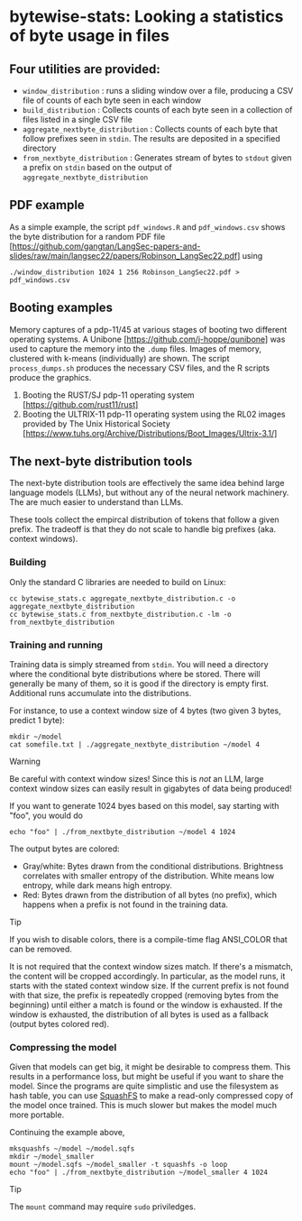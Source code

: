 # bytewise-stats: Looking a statistics of byte usage in files

## Four utilities are provided:
* `window_distribution` : runs a sliding window over a file, producing a CSV file of counts of each byte seen in each window
* `build_distribution` : Collects counts of each byte seen in a collection of files listed in a single CSV file
* `aggregate_nextbyte_distribution` : Collects counts of each byte that follow prefixes seen in `stdin`.  The results are deposited in a specified directory
* `from_nextbyte_distribution` : Generates stream of bytes to `stdout` given a prefix on `stdin` based on the output of `aggregate_nextbyte_distribution`

## PDF example

As a simple example, the script `pdf_windows.R` and `pdf_windows.csv` shows the byte distribution for a random PDF file [https://github.com/gangtan/LangSec-papers-and-slides/raw/main/langsec22/papers/Robinson_LangSec22.pdf] using
```
./window_distribution 1024 1 256 Robinson_LangSec22.pdf > pdf_windows.csv
```

## Booting examples

Memory captures of a pdp-11/45 at various stages of booting two different operating systems.  A Unibone [https://github.com/j-hoppe/qunibone] was used to capture the memory into the `.dump` files.  Images of memory, clustered with k-means (individually) are shown.  The script `process_dumps.sh` produces the necessary CSV files, and the R scripts produce the graphics.

1. Booting the RUST/SJ pdp-11 operating system [https://github.com/rust11/rust]
2. Booting the ULTRIX-11 pdp-11 operating system using the RL02 images provided by The Unix Historical Society [https://www.tuhs.org/Archive/Distributions/Boot_Images/Ultrix-3.1/]

## The next-byte distribution tools

The next-byte distribution tools are effectively the same idea behind large language models (LLMs), but without any of the neural network machinery.  The are much easier to understand than LLMs.

These tools collect the empircal distribution of tokens that follow a given prefix.  The tradeoff is that they do not scale to handle big prefixes (aka. context windows).  

### Building

Only the standard C libraries are needed to build on Linux:

```
cc bytewise_stats.c aggregate_nextbyte_distribution.c -o aggregate_nextbyte_distribution
cc bytewise_stats.c from_nextbyte_distribution.c -lm -o from_nextbyte_distribution
```

### Training and running

Training data is simply streamed from `stdin`.  You will need a directory where the conditional byte distributions where be stored.  There will generally be many of them, so it is good if the directory is empty first.  Additional runs accumulate into the distributions.

For instance, to use a context window size of 4 bytes (two given 3 bytes, predict 1 byte): 
```
mkdir ~/model
cat somefile.txt | ./aggregate_nextbyte_distribution ~/model 4
```

> [!WARNING]
> Be careful with context window sizes!  Since this is *not* an LLM, large context window sizes can easily result in gigabytes of data being produced!

If you want to generate 1024 byes based on this model, say starting with "foo", you would do
```
echo "foo" | ./from_nextbyte_distribution ~/model 4 1024
```
The output bytes are colored:
* Gray/white: Bytes drawn from the conditional distributions.  Brightness correlates with smaller entropy of the distribution.  White means low entropy, while dark means high entropy.
* Red: Bytes drawn from the distribution of all bytes (no prefix), which happens when a prefix is not found in the training data.

> [!TIP]
> If you wish to disable colors, there is a compile-time flag ANSI_COLOR that can be removed.

It is not required that the context window sizes match.  If there's a mismatch, the content will be cropped accordingly.  In particular, as the model runs, it starts with the stated context window size.  If the current prefix is not found with that size, the prefix is repeatedly cropped (removing bytes from the beginning) until either a match is found or the window is exhausted.  If the window is exhausted, the distribution of all bytes is used as a fallback (output bytes colored red).

### Compressing the model

Given that models can get big, it might be desirable to compress them.  This results in a performance loss, but might be useful if you want to share the model.  Since the programs are quite simplistic and use the filesystem as hash table, you can use [SquashFS](https://docs.kernel.org/filesystems/squashfs.html) to make a read-only compressed copy of the model once trained.  This is much slower but makes the model much more portable.

Continuing the example above,
```
mksquashfs ~/model ~/model.sqfs
mkdir ~/model_smaller
mount ~/model.sqfs ~/model_smaller -t squashfs -o loop
echo "foo" | ./from_nextbyte_distribution ~/model_smaller 4 1024
```

> [!TIP]
> The `mount` command may require `sudo` priviledges.
